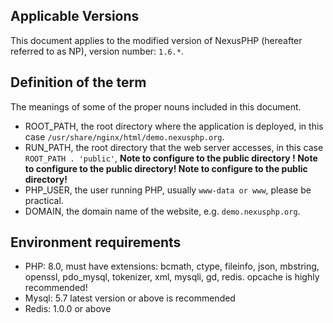 <ArticleTopAd></ArticleTopAd>

## Applicable Versions

This document applies to the modified version of NexusPHP (hereafter referred to as NP), version number: `1.6.*`.

## Definition of the term

The meanings of some of the proper nouns included in this document.
- ROOT_PATH, the root directory where the application is deployed, in this case `/usr/share/nginx/html/demo.nexusphp.org`.
- RUN_PATH, the root directory that the web server accesses, in this case `ROOT_PATH . 'public'`, **Note to configure to the public directory ! Note to configure to the public directory! Note to configure to the public directory!**
- PHP_USER, the user running PHP, usually `www-data or www`, please be practical.
- DOMAIN, the domain name of the website, e.g. `demo.nexusphp.org`.

## Environment requirements

- PHP: 8.0, must have extensions: bcmath, ctype, fileinfo, json, mbstring, openssl, pdo_mysql, tokenizer, xml, mysqli, gd, redis. opcache is highly recommended!
- Mysql: 5.7 latest version or above is recommended
- Redis: 1.0.0 or above




